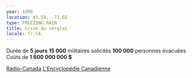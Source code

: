 ```yaml
---
year: 1998
location: 45.59, -73.02
type: FREEZING_RAIN
title: Crise du verglas
locale: fr-CA
---
```

Durée de **5 jours**
**15 000** militaires solicités
**100 000** personnes évacuées
Coûts de **1 600 000 000 $**

[Radio-Canada](https://ici.radio-canada.ca/nouvelle/1076279/crise-verglas-montreal-quebec-vingt-ans-electricite-froid-hydro-crise-catastrophe-naturelle)
[L'Encyclopédie Canadienne](https://www.thecanadianencyclopedia.ca/fr/article/la-crise-du-verglas-1998)